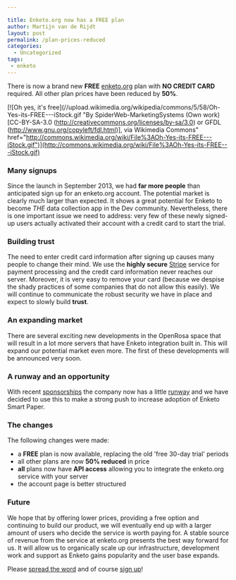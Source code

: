 ```yaml
---

title: Enketo.org now has a FREE plan
author: Martijn van de Rijdt
layout: post
permalink: /plan-prices-reduced
categories:
  - Uncategorized
tags:
 - enketo
---
```


There is now a brand new **FREE** [enketo.org](https://enketo.org) plan with **NO CREDIT CARD** required. All other plan prices have been reduced by **50%**.

[![Oh yes, it's free](//upload.wikimedia.org/wikipedia/commons/5/58/Oh-Yes-its-FREE---iStock.gif "By SpiderWeb-MarketingSystems (Own work) [CC-BY-SA-3.0 (http://creativecommons.org/licenses/by-sa/3.0) or GFDL (http://www.gnu.org/copyleft/fdl.html)], via Wikimedia Commons" href="http://commons.wikimedia.org/wiki/File%3AOh-Yes-its-FREE---iStock.gif")](http://commons.wikimedia.org/wiki/File%3AOh-Yes-its-FREE---iStock.gif)

### Many signups
Since the launch in September 2013, we had **far more people** than anticipated sign up for an enketo.org account. The potential market is clearly much larger than expected. It shows a great potential for Enketo to become *THE* data collection app in the Dev community. Nevertheless, there is one important issue we need to address: very few of these newly signed-up users actually activated their account with a credit card to start the trial.

### Building trust
The need to enter credit card information after signing up causes many people to change their mind. We use the **highly secure** [Stripe](https://stripe.com/) service for payment processing and the credit card information never reaches our server. Moreover, it is very easy to remove your card (because we despise the shady practices of some companies that do not allow  this easily). We will continue to communicate the robust security we have in place and expect to slowly build **trust**.

### An expanding market
There are several exciting new developments in the OpenRosa space that will result in a lot more servers that have Enketo integration built in. This will expand our potential market even more. The first of these developments will be announced very soon.

### A runway and an opportunity
With recent [sponsorships](/sponsorships-2013/) the company now has a little [runway](http://www.startupdefinition.com/runway) and we have decided to use this to make a strong push to increase adoption of Enketo Smart Paper. 

### The changes
The following changes were made:

* a **FREE** plan is now available, replacing the old 'free 30-day trial' periods
* all other plans are now **50% reduced** in price
* **all** plans now have **API access** allowing you to integrate the enketo.org service with your server
* the account page is better structured

### Future
We hope that by offering lower prices, providing a free option and continuing to build our product, we will eventually end up with a larger amount of users who decide the service is worth paying for. A stable source of revenue from the service at enketo.org presents the best way forward for us. It will allow us to organically scale up our infrastructure, development work and support as Enketo gains popularity and the user base expands.  

Please [spread the word](https://twitter.com/enketo/statuses/431514630230257664) and of course [sign up](https://accounts.enketo.org)!
